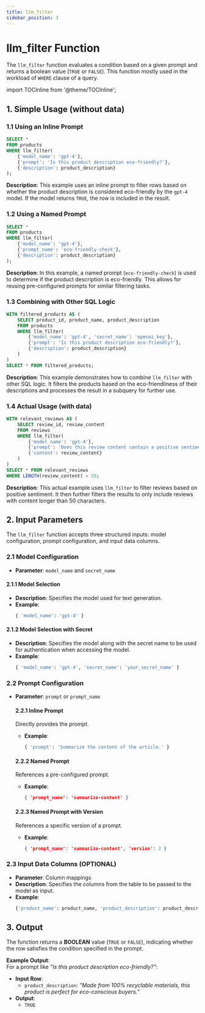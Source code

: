 ```yaml
---
title: llm_filter
sidebar_position: 3
---
```


# llm_filter Function

The `llm_filter` function evaluates a condition based on a given prompt and returns a boolean value (`TRUE` or `FALSE`). This function mostly used in the workload of `WHERE` clause of a query.

import TOCInline from '@theme/TOCInline';

<TOCInline toc={toc} />

## 1. Simple Usage (without data)

### 1.1 Using an Inline Prompt

```sql
SELECT * 
FROM products
WHERE llm_filter(
    {'model_name': 'gpt-4'}, 
    {'prompt': 'Is this product description eco-friendly?'}, 
    {'description': product_description}
);
```

**Description**: This example uses an inline prompt to filter rows based on whether the product description is considered eco-friendly by the `gpt-4` model. If the model returns `TRUE`, the row is included in the result.

### 1.2 Using a Named Prompt

```sql
SELECT * 
FROM products
WHERE llm_filter(
    {'model_name': 'gpt-4'}, 
    {'prompt_name': 'eco-friendly-check'}, 
    {'description': product_description}
);
```

**Description**: In this example, a named prompt (`eco-friendly-check`) is used to determine if the product description is eco-friendly. This allows for reusing pre-configured prompts for similar filtering tasks.

### 1.3 Combining with Other SQL Logic

```sql
WITH filtered_products AS (
    SELECT product_id, product_name, product_description
    FROM products
    WHERE llm_filter(
        {'model_name': 'gpt-4', 'secret_name': 'openai_key'}, 
        {'prompt': 'Is this product description eco-friendly?'}, 
        {'description': product_description}
    )
)
SELECT * FROM filtered_products;
```

**Description**: This example demonstrates how to combine `llm_filter` with other SQL logic. It filters the products based on the eco-friendliness of their descriptions and processes the result in a subquery for further use.

### 1.4 Actual Usage (with data)

```sql
WITH relevant_reviews AS (
    SELECT review_id, review_content
    FROM reviews
    WHERE llm_filter(
        {'model_name': 'gpt-4'}, 
        {'prompt': 'Does this review content contain a positive sentiment?'}, 
        {'content': review_content}
    )
)
SELECT * FROM relevant_reviews
WHERE LENGTH(review_content) > 50;
```

**Description**: This actual example uses `llm_filter` to filter reviews based on positive sentiment. It then further filters the results to only include reviews with content longer than 50 characters.

## 2. Input Parameters

The `llm_filter` function accepts three structured inputs: model configuration, prompt configuration, and input data columns.

### 2.1 Model Configuration

- **Parameter**: `model_name` and `secret_name`

#### 2.1.1 Model Selection

- **Description**: Specifies the model used for text generation.
- **Example**:
  ```sql
  { 'model_name': 'gpt-4' }
  ```

#### 2.1.2 Model Selection with Secret

- **Description**: Specifies the model along with the secret name to be used for authentication when accessing the model.
- **Example**:
  ```sql
  { 'model_name': 'gpt-4', 'secret_name': 'your_secret_name' }
  ```

### 2.2 Prompt Configuration

- **Parameter**: `prompt` or `prompt_name`

  #### 2.2.1 Inline Prompt

  Directly provides the prompt.

  - **Example**:
    ```sql
    { 'prompt': 'Summarize the content of the article.' }
    ```

  #### 2.2.2 Named Prompt

  References a pre-configured prompt.

  - **Example**:
    ```json
    { 'prompt_name': 'summarize-content' }
    ```

  #### 2.2.3 Named Prompt with Version

  References a specific version of a prompt.

  - **Example**:
    ```json
    { 'prompt_name': 'summarize-content', 'version': 2 }
    ```

### 2.3 Input Data Columns (OPTIONAL)

- **Parameter**: Column mappings
- **Description**: Specifies the columns from the table to be passed to the model as input.
- **Example**:
  ```sql
  {'product_name': product_name, 'product_description': product_description}
  ```

## 3. Output

The function returns a **BOOLEAN** value (`TRUE` or `FALSE`), indicating whether the row satisfies the condition specified in the prompt.

**Example Output**:  
For a prompt like *"Is this product description eco-friendly?"*:

- **Input Row**:  
  - `product_description`: *"Made from 100% recyclable materials, this product is perfect for eco-conscious buyers."*
- **Output**:  
  - `TRUE`
